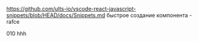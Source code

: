 https://github.com/ults-io/vscode-react-javascript-snippets/blob/HEAD/docs/Snippets.md
быстрое создание компонента - rafce

010
hhh

